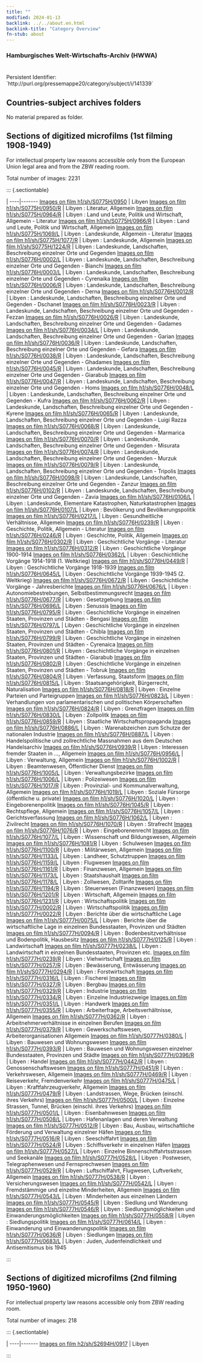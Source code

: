 ```yaml
---
title: ""
modified: 2024-01-13
backlink: ../../about.en.html
backlink-title: "Category Overview"
fn-stub: about
---
```


### Hamburgisches Welt-Wirtschafts-Archiv (HWWA)

# 

<div class="hint">Persistent Identifier: `http://purl.org/pressemappe20/category/subject/i/141339`</div>







## Countries-subject archives folders





No material prepared as folder.



<a id="filmsections" />

## Sections of digitized microfilms (1st filming 1908-1949)

<p>For intellectual property law reasons accessible only from the European Union legal area and from the ZBW reading room.</p>



<p>Total number of images: 2231</p>




::: {.sectiontable}

 | 
----|-------
<a class="btn" href="https://pm20.zbw.eu/film/h1/sh/S0775H/0950" rel="nofollow">Images on film h1/sh/S0775H/0950</a> | Libyen
<a class="btn" href="https://pm20.zbw.eu/film/h1/sh/S0775H/0950/R" rel="nofollow">Images on film h1/sh/S0775H/0950/R</a> | Libyen : Literatur, Allgemein
<a class="btn" href="https://pm20.zbw.eu/film/h1/sh/S0775H/0964/R" rel="nofollow">Images on film h1/sh/S0775H/0964/R</a> | Libyen : Land und Leute, Politik und Wirtschaft, Allgemein - Literatur
<a class="btn" href="https://pm20.zbw.eu/film/h1/sh/S0775H/0966/R" rel="nofollow">Images on film h1/sh/S0775H/0966/R</a> | Libyen : Land und Leute, Politik und Wirtschaft, Allgemein
<a class="btn" href="https://pm20.zbw.eu/film/h1/sh/S0775H/1069/L" rel="nofollow">Images on film h1/sh/S0775H/1069/L</a> | Libyen : Landeskunde, Allgemein - Literatur
<a class="btn" href="https://pm20.zbw.eu/film/h1/sh/S0775H/1077/R" rel="nofollow">Images on film h1/sh/S0775H/1077/R</a> | Libyen : Landeskunde, Allgemein
<a class="btn" href="https://pm20.zbw.eu/film/h1/sh/S0775H/1224/R" rel="nofollow">Images on film h1/sh/S0775H/1224/R</a> | Libyen : Landeskunde, Landschaften, Beschreibung einzelner Orte und Gegenden
<a class="btn" href="https://pm20.zbw.eu/film/h1/sh/S0776H/0002/L" rel="nofollow">Images on film h1/sh/S0776H/0002/L</a> | Libyen : Landeskunde, Landschaften, Beschreibung einzelner Orte und Gegenden - Bianchi
<a class="btn" href="https://pm20.zbw.eu/film/h1/sh/S0776H/0003/L" rel="nofollow">Images on film h1/sh/S0776H/0003/L</a> | Libyen : Landeskunde, Landschaften, Beschreibung einzelner Orte und Gegenden - Cyrenaika
<a class="btn" href="https://pm20.zbw.eu/film/h1/sh/S0776H/0006/R" rel="nofollow">Images on film h1/sh/S0776H/0006/R</a> | Libyen : Landeskunde, Landschaften, Beschreibung einzelner Orte und Gegenden - Derna
<a class="btn" href="https://pm20.zbw.eu/film/h1/sh/S0776H/0012/R" rel="nofollow">Images on film h1/sh/S0776H/0012/R</a> | Libyen : Landeskunde, Landschaften, Beschreibung einzelner Orte und Gegenden - Dschanet
<a class="btn" href="https://pm20.zbw.eu/film/h1/sh/S0776H/0023/R" rel="nofollow">Images on film h1/sh/S0776H/0023/R</a> | Libyen : Landeskunde, Landschaften, Beschreibung einzelner Orte und Gegenden - Fezzan
<a class="btn" href="https://pm20.zbw.eu/film/h1/sh/S0776H/0026/R" rel="nofollow">Images on film h1/sh/S0776H/0026/R</a> | Libyen : Landeskunde, Landschaften, Beschreibung einzelner Orte und Gegenden - Gadames
<a class="btn" href="https://pm20.zbw.eu/film/h1/sh/S0776H/0034/L" rel="nofollow">Images on film h1/sh/S0776H/0034/L</a> | Libyen : Landeskunde, Landschaften, Beschreibung einzelner Orte und Gegenden - Garian
<a class="btn" href="https://pm20.zbw.eu/film/h1/sh/S0776H/0036/R" rel="nofollow">Images on film h1/sh/S0776H/0036/R</a> | Libyen : Landeskunde, Landschaften, Beschreibung einzelner Orte und Gegenden - Gefara
<a class="btn" href="https://pm20.zbw.eu/film/h1/sh/S0776H/0038/R" rel="nofollow">Images on film h1/sh/S0776H/0038/R</a> | Libyen : Landeskunde, Landschaften, Beschreibung einzelner Orte und Gegenden - Ghadames
<a class="btn" href="https://pm20.zbw.eu/film/h1/sh/S0776H/0045/R" rel="nofollow">Images on film h1/sh/S0776H/0045/R</a> | Libyen : Landeskunde, Landschaften, Beschreibung einzelner Orte und Gegenden - Giarabub
<a class="btn" href="https://pm20.zbw.eu/film/h1/sh/S0776H/0047/R" rel="nofollow">Images on film h1/sh/S0776H/0047/R</a> | Libyen : Landeskunde, Landschaften, Beschreibung einzelner Orte und Gegenden - Homs
<a class="btn" href="https://pm20.zbw.eu/film/h1/sh/S0776H/0048/L" rel="nofollow">Images on film h1/sh/S0776H/0048/L</a> | Libyen : Landeskunde, Landschaften, Beschreibung einzelner Orte und Gegenden - Kufra
<a class="btn" href="https://pm20.zbw.eu/film/h1/sh/S0776H/0062/R" rel="nofollow">Images on film h1/sh/S0776H/0062/R</a> | Libyen : Landeskunde, Landschaften, Beschreibung einzelner Orte und Gegenden - Kyrene
<a class="btn" href="https://pm20.zbw.eu/film/h1/sh/S0776H/0065/R" rel="nofollow">Images on film h1/sh/S0776H/0065/R</a> | Libyen : Landeskunde, Landschaften, Beschreibung einzelner Orte und Gegenden - Luigi Razza
<a class="btn" href="https://pm20.zbw.eu/film/h1/sh/S0776H/0068/R" rel="nofollow">Images on film h1/sh/S0776H/0068/R</a> | Libyen : Landeskunde, Landschaften, Beschreibung einzelner Orte und Gegenden - Marmarica
<a class="btn" href="https://pm20.zbw.eu/film/h1/sh/S0776H/0070/R" rel="nofollow">Images on film h1/sh/S0776H/0070/R</a> | Libyen : Landeskunde, Landschaften, Beschreibung einzelner Orte und Gegenden - Misurata
<a class="btn" href="https://pm20.zbw.eu/film/h1/sh/S0776H/0074/R" rel="nofollow">Images on film h1/sh/S0776H/0074/R</a> | Libyen : Landeskunde, Landschaften, Beschreibung einzelner Orte und Gegenden - Murzuk
<a class="btn" href="https://pm20.zbw.eu/film/h1/sh/S0776H/0079/R" rel="nofollow">Images on film h1/sh/S0776H/0079/R</a> | Libyen : Landeskunde, Landschaften, Beschreibung einzelner Orte und Gegenden - Tripolis
<a class="btn" href="https://pm20.zbw.eu/film/h1/sh/S0776H/0098/R" rel="nofollow">Images on film h1/sh/S0776H/0098/R</a> | Libyen : Landeskunde, Landschaften, Beschreibung einzelner Orte und Gegenden - Zanzur
<a class="btn" href="https://pm20.zbw.eu/film/h1/sh/S0776H/0102/R" rel="nofollow">Images on film h1/sh/S0776H/0102/R</a> | Libyen : Landeskunde, Landschaften, Beschreibung einzelner Orte und Gegenden - Zavia
<a class="btn" href="https://pm20.zbw.eu/film/h1/sh/S0776H/0106/L" rel="nofollow">Images on film h1/sh/S0776H/0106/L</a> | Libyen :  Landeskunde, Elementare Katastrophen, Naturkatastrophen
<a class="btn" href="https://pm20.zbw.eu/film/h1/sh/S0776H/0107/L" rel="nofollow">Images on film h1/sh/S0776H/0107/L</a> | Libyen : Bevölkerung und Bevölkerungspolitik
<a class="btn" href="https://pm20.zbw.eu/film/h1/sh/S0776H/0217/L" rel="nofollow">Images on film h1/sh/S0776H/0217/L</a> | Libyen : Gesundheitliche Verhältnisse, Allgemein
<a class="btn" href="https://pm20.zbw.eu/film/h1/sh/S0776H/0239/R" rel="nofollow">Images on film h1/sh/S0776H/0239/R</a> | Libyen : Geschichte, Politik, Allgemein - Literatur
<a class="btn" href="https://pm20.zbw.eu/film/h1/sh/S0776H/0246/R" rel="nofollow">Images on film h1/sh/S0776H/0246/R</a> | Libyen :  Geschichte, Politik, Allgemein
<a class="btn" href="https://pm20.zbw.eu/film/h1/sh/S0776H/0302/R" rel="nofollow">Images on film h1/sh/S0776H/0302/R</a> | Libyen : Geschichtliche Vorgänge - Literatur
<a class="btn" href="https://pm20.zbw.eu/film/h1/sh/S0776H/0312/R" rel="nofollow">Images on film h1/sh/S0776H/0312/R</a> | Libyen : Geschichtliche Vorgänge 1900-1914
<a class="btn" href="https://pm20.zbw.eu/film/h1/sh/S0776H/0362/L" rel="nofollow">Images on film h1/sh/S0776H/0362/L</a> | Libyen : Geschichtliche Vorgänge 1914-1918 (1. Weltkrieg)
<a class="btn" href="https://pm20.zbw.eu/film/h1/sh/S0776H/0449/R" rel="nofollow">Images on film h1/sh/S0776H/0449/R</a> | Libyen : Geschichtliche Vorgänge 1918-1939
<a class="btn" href="https://pm20.zbw.eu/film/h1/sh/S0776H/0645/L" rel="nofollow">Images on film h1/sh/S0776H/0645/L</a> | Libyen : Geschichtliche Vorgänge 1939-1945 (2. Weltkrieg)
<a class="btn" href="https://pm20.zbw.eu/film/h1/sh/S0776H/0672/R" rel="nofollow">Images on film h1/sh/S0776H/0672/R</a> | Libyen : Geschichtliche Vorgänge - Jahresberichte
<a class="btn" href="https://pm20.zbw.eu/film/h1/sh/S0776H/0676/L" rel="nofollow">Images on film h1/sh/S0776H/0676/L</a> | Libyen : Autonomiebestrebungen, Selbstbestimmungsrecht
<a class="btn" href="https://pm20.zbw.eu/film/h1/sh/S0776H/0677/R" rel="nofollow">Images on film h1/sh/S0776H/0677/R</a> | Libyen : Gesetzgebung
<a class="btn" href="https://pm20.zbw.eu/film/h1/sh/S0776H/0696/L" rel="nofollow">Images on film h1/sh/S0776H/0696/L</a> | Libyen : Senussis
<a class="btn" href="https://pm20.zbw.eu/film/h1/sh/S0776H/0795/R" rel="nofollow">Images on film h1/sh/S0776H/0795/R</a> | Libyen : Geschichtliche Vorgänge in einzelnen Staaten, Provinzen und Städten - Bengasi
<a class="btn" href="https://pm20.zbw.eu/film/h1/sh/S0776H/0797/L" rel="nofollow">Images on film h1/sh/S0776H/0797/L</a> | Libyen : Geschichtliche Vorgänge in einzelnen Staaten, Provinzen und Städten - Chibla
<a class="btn" href="https://pm20.zbw.eu/film/h1/sh/S0776H/0799/R" rel="nofollow">Images on film h1/sh/S0776H/0799/R</a> | Libyen : Geschichtliche Vorgänge in einzelnen Staaten, Provinzen und Städten - Cyrenaica
<a class="btn" href="https://pm20.zbw.eu/film/h1/sh/S0776H/0801/R" rel="nofollow">Images on film h1/sh/S0776H/0801/R</a> | Libyen : Geschichtliche Vorgänge in einzelnen Staaten, Provinzen und Städten - Giarabub
<a class="btn" href="https://pm20.zbw.eu/film/h1/sh/S0776H/0802/R" rel="nofollow">Images on film h1/sh/S0776H/0802/R</a> | Libyen : Geschichtliche Vorgänge in einzelnen Staaten, Provinzen und Städten - Tobruk
<a class="btn" href="https://pm20.zbw.eu/film/h1/sh/S0776H/0804/R" rel="nofollow">Images on film h1/sh/S0776H/0804/R</a> | Libyen : Verfassung, Staatsform
<a class="btn" href="https://pm20.zbw.eu/film/h1/sh/S0776H/0815/L" rel="nofollow">Images on film h1/sh/S0776H/0815/L</a> | Libyen : Staatsangehörigkeit, Bürgerrecht, Naturalisation
<a class="btn" href="https://pm20.zbw.eu/film/h1/sh/S0776H/0818/R" rel="nofollow">Images on film h1/sh/S0776H/0818/R</a> | Libyen : Einzelne Parteien und Parteigruppen
<a class="btn" href="https://pm20.zbw.eu/film/h1/sh/S0776H/0823/L" rel="nofollow">Images on film h1/sh/S0776H/0823/L</a> | Libyen : Verhandlungen von parlamentarischen und politischen Körperschaften
<a class="btn" href="https://pm20.zbw.eu/film/h1/sh/S0776H/0824/R" rel="nofollow">Images on film h1/sh/S0776H/0824/R</a> | Libyen : Grenzfragen
<a class="btn" href="https://pm20.zbw.eu/film/h1/sh/S0776H/0830/L" rel="nofollow">Images on film h1/sh/S0776H/0830/L</a> | Libyen : Zollpolitk
<a class="btn" href="https://pm20.zbw.eu/film/h1/sh/S0776H/0859/R" rel="nofollow">Images on film h1/sh/S0776H/0859/R</a> | Libyen : Staatliche Wirtschaftspropaganda
<a class="btn" href="https://pm20.zbw.eu/film/h1/sh/S0776H/0886/L" rel="nofollow">Images on film h1/sh/S0776H/0886/L</a> | Libyen : Warenabzeichen zum Schutze der nationalen Industrie
<a class="btn" href="https://pm20.zbw.eu/film/h1/sh/S0776H/0887/L" rel="nofollow">Images on film h1/sh/S0776H/0887/L</a> | Libyen : Handelspolitische und zollrechtliche Massnahmen aus dem Deutschen Handelsarchiv
<a class="btn" href="https://pm20.zbw.eu/film/h1/sh/S0776H/0939/R" rel="nofollow">Images on film h1/sh/S0776H/0939/R</a> | Libyen : Interessen fremder Staaten in …, Allgemein
<a class="btn" href="https://pm20.zbw.eu/film/h1/sh/S0776H/0956/L" rel="nofollow">Images on film h1/sh/S0776H/0956/L</a> | Libyen : Verwaltung, Allgemein
<a class="btn" href="https://pm20.zbw.eu/film/h1/sh/S0776H/1002/R" rel="nofollow">Images on film h1/sh/S0776H/1002/R</a> | Libyen : Beamtenwesen, Öffentlicher Dienst
<a class="btn" href="https://pm20.zbw.eu/film/h1/sh/S0776H/1005/L" rel="nofollow">Images on film h1/sh/S0776H/1005/L</a> | Libyen : Verwaltungsbezirke
<a class="btn" href="https://pm20.zbw.eu/film/h1/sh/S0776H/1006/L" rel="nofollow">Images on film h1/sh/S0776H/1006/L</a> | Libyen : Polizeiwesen
<a class="btn" href="https://pm20.zbw.eu/film/h1/sh/S0776H/1017/R" rel="nofollow">Images on film h1/sh/S0776H/1017/R</a> | Libyen : Provinzial- und Kommunalverwaltung, Allgemein
<a class="btn" href="https://pm20.zbw.eu/film/h1/sh/S0776H/1019/L" rel="nofollow">Images on film h1/sh/S0776H/1019/L</a> | Libyen : Soziale Fürsorge (öffentliche u. private)
<a class="btn" href="https://pm20.zbw.eu/film/h1/sh/S0776H/1020/L" rel="nofollow">Images on film h1/sh/S0776H/1020/L</a> | Libyen : Eingeborenenpolitik
<a class="btn" href="https://pm20.zbw.eu/film/h1/sh/S0776H/1045/R" rel="nofollow">Images on film h1/sh/S0776H/1045/R</a> | Libyen : Rechtspflege, Allgemein
<a class="btn" href="https://pm20.zbw.eu/film/h1/sh/S0776H/1057/L" rel="nofollow">Images on film h1/sh/S0776H/1057/L</a> | Libyen : Gerichtsverfassung
<a class="btn" href="https://pm20.zbw.eu/film/h1/sh/S0776H/1062/L" rel="nofollow">Images on film h1/sh/S0776H/1062/L</a> | Libyen : Zivilrecht
<a class="btn" href="https://pm20.zbw.eu/film/h1/sh/S0776H/1070/R" rel="nofollow">Images on film h1/sh/S0776H/1070/R</a> | Libyen : Strafrecht
<a class="btn" href="https://pm20.zbw.eu/film/h1/sh/S0776H/1076/R" rel="nofollow">Images on film h1/sh/S0776H/1076/R</a> | Libyen : Eingeborenenrecht
<a class="btn" href="https://pm20.zbw.eu/film/h1/sh/S0776H/1077/L" rel="nofollow">Images on film h1/sh/S0776H/1077/L</a> | Libyen : Wissenschaft und Bildungswesen, Allgemein
<a class="btn" href="https://pm20.zbw.eu/film/h1/sh/S0776H/1081/R" rel="nofollow">Images on film h1/sh/S0776H/1081/R</a> | Libyen : Schulwesen
<a class="btn" href="https://pm20.zbw.eu/film/h1/sh/S0776H/1100/R" rel="nofollow">Images on film h1/sh/S0776H/1100/R</a> | Libyen : Militärwesen, Allgemein
<a class="btn" href="https://pm20.zbw.eu/film/h1/sh/S0776H/1133/L" rel="nofollow">Images on film h1/sh/S0776H/1133/L</a> | Libyen : Landheer, Schutztruppen
<a class="btn" href="https://pm20.zbw.eu/film/h1/sh/S0776H/1159/L" rel="nofollow">Images on film h1/sh/S0776H/1159/L</a> | Libyen : Flugwesen
<a class="btn" href="https://pm20.zbw.eu/film/h1/sh/S0776H/1161/R" rel="nofollow">Images on film h1/sh/S0776H/1161/R</a> | Libyen : Finanzwesen, Allgemein
<a class="btn" href="https://pm20.zbw.eu/film/h1/sh/S0776H/1173/L" rel="nofollow">Images on film h1/sh/S0776H/1173/L</a> | Libyen : Staatshaushalt
<a class="btn" href="https://pm20.zbw.eu/film/h1/sh/S0776H/1178/L" rel="nofollow">Images on film h1/sh/S0776H/1178/L</a> | Libyen : Zollwesen, Zolltarife
<a class="btn" href="https://pm20.zbw.eu/film/h1/sh/S0776H/1194/R" rel="nofollow">Images on film h1/sh/S0776H/1194/R</a> | Libyen : Steuerwesen (Finanzwesen)
<a class="btn" href="https://pm20.zbw.eu/film/h1/sh/S0776H/1201/R" rel="nofollow">Images on film h1/sh/S0776H/1201/R</a> | Libyen : Wirtschaft, Allgemein
<a class="btn" href="https://pm20.zbw.eu/film/h1/sh/S0776H/1231/R" rel="nofollow">Images on film h1/sh/S0776H/1231/R</a> | Libyen : Wirtschaftspolitik
<a class="btn" href="https://pm20.zbw.eu/film/h1/sh/S0777H/0002/R" rel="nofollow">Images on film h1/sh/S0777H/0002/R</a> | Libyen : Wirtschaftspolitik
<a class="btn" href="https://pm20.zbw.eu/film/h1/sh/S0777H/0022/R" rel="nofollow">Images on film h1/sh/S0777H/0022/R</a> | Libyen :  Berichte über die wirtschaftliche Lage
<a class="btn" href="https://pm20.zbw.eu/film/h1/sh/S0777H/0075/L" rel="nofollow">Images on film h1/sh/S0777H/0075/L</a> | Libyen : Berichte über die wirtschaftliche Lage in einzelnen Bundesstaaten, Provinzen und Städten
<a class="btn" href="https://pm20.zbw.eu/film/h1/sh/S0777H/0094/R" rel="nofollow">Images on film h1/sh/S0777H/0094/R</a> | Libyen : Bodenbesitzverhältnisse und Bodenpolitik, Hausbesitz
<a class="btn" href="https://pm20.zbw.eu/film/h1/sh/S0777H/0125/R" rel="nofollow">Images on film h1/sh/S0777H/0125/R</a> | Libyen : Landwirtschaft
<a class="btn" href="https://pm20.zbw.eu/film/h1/sh/S0777H/0238/L" rel="nofollow">Images on film h1/sh/S0777H/0238/L</a> | Libyen : Landwirtschaft in einzelnen Bundesstaaten, Provinzen etc.
<a class="btn" href="https://pm20.zbw.eu/film/h1/sh/S0777H/0239/R" rel="nofollow">Images on film h1/sh/S0777H/0239/R</a> | Libyen : Viehwirtschaft
<a class="btn" href="https://pm20.zbw.eu/film/h1/sh/S0777H/0257/R" rel="nofollow">Images on film h1/sh/S0777H/0257/R</a> | Libyen : Bewässerung, Entwässerung
<a class="btn" href="https://pm20.zbw.eu/film/h1/sh/S0777H/0294/R" rel="nofollow">Images on film h1/sh/S0777H/0294/R</a> | Libyen : Forstwirtschaft
<a class="btn" href="https://pm20.zbw.eu/film/h1/sh/S0777H/0316/L" rel="nofollow">Images on film h1/sh/S0777H/0316/L</a> | Libyen : Fischerei
<a class="btn" href="https://pm20.zbw.eu/film/h1/sh/S0777H/0327/R" rel="nofollow">Images on film h1/sh/S0777H/0327/R</a> | Libyen : Bergbau
<a class="btn" href="https://pm20.zbw.eu/film/h1/sh/S0777H/0329/R" rel="nofollow">Images on film h1/sh/S0777H/0329/R</a> | Libyen : Industrie
<a class="btn" href="https://pm20.zbw.eu/film/h1/sh/S0777H/0334/R" rel="nofollow">Images on film h1/sh/S0777H/0334/R</a> | Libyen : Einzelne Industriezweige
<a class="btn" href="https://pm20.zbw.eu/film/h1/sh/S0777H/0351/L" rel="nofollow">Images on film h1/sh/S0777H/0351/L</a> | Libyen : Handwerk
<a class="btn" href="https://pm20.zbw.eu/film/h1/sh/S0777H/0355/R" rel="nofollow">Images on film h1/sh/S0777H/0355/R</a> | Libyen : Arbeiterfrage, Arbeitsverhältnisse, Allgemein
<a class="btn" href="https://pm20.zbw.eu/film/h1/sh/S0777H/0362/R" rel="nofollow">Images on film h1/sh/S0777H/0362/R</a> | Libyen : Arbeitnehmerverhältnisse in einzelnen Berufen
<a class="btn" href="https://pm20.zbw.eu/film/h1/sh/S0777H/0379/R" rel="nofollow">Images on film h1/sh/S0777H/0379/R</a> | Libyen : Gewerkschaftswesen, Arbeiterorganisationen Allgemein
<a class="btn" href="https://pm20.zbw.eu/film/h1/sh/S0777H/0380/L" rel="nofollow">Images on film h1/sh/S0777H/0380/L</a> | Libyen : Bauwesen und Wohnungswesen
<a class="btn" href="https://pm20.zbw.eu/film/h1/sh/S0777H/0393/R" rel="nofollow">Images on film h1/sh/S0777H/0393/R</a> | Libyen : Bauwesen und Wohnungswesen einzelner Bundesstaaten, Provinzen und Städte
<a class="btn" href="https://pm20.zbw.eu/film/h1/sh/S0777H/0396/R" rel="nofollow">Images on film h1/sh/S0777H/0396/R</a> | Libyen : Handel
<a class="btn" href="https://pm20.zbw.eu/film/h1/sh/S0777H/0442/R" rel="nofollow">Images on film h1/sh/S0777H/0442/R</a> | Libyen : Genossenschaftswesen
<a class="btn" href="https://pm20.zbw.eu/film/h1/sh/S0777H/0451/R" rel="nofollow">Images on film h1/sh/S0777H/0451/R</a> | Libyen : Verkehrswesen, Allgemein
<a class="btn" href="https://pm20.zbw.eu/film/h1/sh/S0777H/0469/R" rel="nofollow">Images on film h1/sh/S0777H/0469/R</a> | Libyen : Reiseverkehr, Fremdenverkehr
<a class="btn" href="https://pm20.zbw.eu/film/h1/sh/S0777H/0475/L" rel="nofollow">Images on film h1/sh/S0777H/0475/L</a> | Libyen : Kraftfahrzeugverkehr, Allgemein
<a class="btn" href="https://pm20.zbw.eu/film/h1/sh/S0777H/0479/R" rel="nofollow">Images on film h1/sh/S0777H/0479/R</a> | Libyen : Landstrassen, Wege, Brücken (einschl. ihres Verkehrs)
<a class="btn" href="https://pm20.zbw.eu/film/h1/sh/S0777H/0500/L" rel="nofollow">Images on film h1/sh/S0777H/0500/L</a> | Libyen : Einzelne Strassen, Tunnel, Brücken (einschl. ihres Verkehrs)
<a class="btn" href="https://pm20.zbw.eu/film/h1/sh/S0777H/0501/L" rel="nofollow">Images on film h1/sh/S0777H/0501/L</a> | Libyen : Eisenbahnwesen
<a class="btn" href="https://pm20.zbw.eu/film/h1/sh/S0777H/0508/L" rel="nofollow">Images on film h1/sh/S0777H/0508/L</a> | Libyen : Hafenanlagen und deren Verwaltung
<a class="btn" href="https://pm20.zbw.eu/film/h1/sh/S0777H/0512/R" rel="nofollow">Images on film h1/sh/S0777H/0512/R</a> | Libyen : Bau, Ausbau, wirtschaftliche Förderung und Verwaltung einzelner Häfen
<a class="btn" href="https://pm20.zbw.eu/film/h1/sh/S0777H/0516/R" rel="nofollow">Images on film h1/sh/S0777H/0516/R</a> | Libyen : Seeschiffahrt
<a class="btn" href="https://pm20.zbw.eu/film/h1/sh/S0777H/0524/R" rel="nofollow">Images on film h1/sh/S0777H/0524/R</a> | Libyen : Schiffsverkehr in einzelnen Häfen
<a class="btn" href="https://pm20.zbw.eu/film/h1/sh/S0777H/0527/L" rel="nofollow">Images on film h1/sh/S0777H/0527/L</a> | Libyen : Einzelne Binnenschiffahrtsstrassen und Seekanäle
<a class="btn" href="https://pm20.zbw.eu/film/h1/sh/S0777H/0528/L" rel="nofollow">Images on film h1/sh/S0777H/0528/L</a> | Libyen : Postwesen, Telegraphenwesen und Fernsprechwesen
<a class="btn" href="https://pm20.zbw.eu/film/h1/sh/S0777H/0529/R" rel="nofollow">Images on film h1/sh/S0777H/0529/R</a> | Libyen : Luftschiffahrt, Flugwesen, Luftverkehr, Allgemein
<a class="btn" href="https://pm20.zbw.eu/film/h1/sh/S0777H/0538/R" rel="nofollow">Images on film h1/sh/S0777H/0538/R</a> | Libyen : Versicherungswesen
<a class="btn" href="https://pm20.zbw.eu/film/h1/sh/S0777H/0542/L" rel="nofollow">Images on film h1/sh/S0777H/0542/L</a> | Libyen : Fremdstämmige und einzelne Minderheiten, Allgemein
<a class="btn" href="https://pm20.zbw.eu/film/h1/sh/S0777H/0543/L" rel="nofollow">Images on film h1/sh/S0777H/0543/L</a> | Libyen : Minderheiten aus einzelnen Ländern
<a class="btn" href="https://pm20.zbw.eu/film/h1/sh/S0777H/0545/R" rel="nofollow">Images on film h1/sh/S0777H/0545/R</a> | Libyen : Siedlung und Wanderung
<a class="btn" href="https://pm20.zbw.eu/film/h1/sh/S0777H/0546/R" rel="nofollow">Images on film h1/sh/S0777H/0546/R</a> | Libyen : Siedlungsmöglichkeiten und Einwanderungsmöglichkeiten
<a class="btn" href="https://pm20.zbw.eu/film/h1/sh/S0777H/0558/R" rel="nofollow">Images on film h1/sh/S0777H/0558/R</a> | Libyen : Siedlungspolitik
<a class="btn" href="https://pm20.zbw.eu/film/h1/sh/S0777H/0614/L" rel="nofollow">Images on film h1/sh/S0777H/0614/L</a> | Libyen : Einwanderung und Einwanderungspolitik
<a class="btn" href="https://pm20.zbw.eu/film/h1/sh/S0777H/0636/R" rel="nofollow">Images on film h1/sh/S0777H/0636/R</a> | Libyen : Siedlungen
<a class="btn" href="https://pm20.zbw.eu/film/h1/sh/S0777H/0683/L" rel="nofollow">Images on film h1/sh/S0777H/0683/L</a> | Libyen : Juden, Judenfeindlichkeit und Antisemitismus bis 1945


:::




## Sections of digitized microfilms (2nd filming 1950-1960)

<p>For intellectual property law reasons accessible only from ZBW reading room.</p>



<p>Total number of images: 218</p>




::: {.sectiontable}

 | 
----|-------
<a class="btn" href="https://pm20.zbw.eu/film/h2/sh/S2694H/0917" rel="nofollow">Images on film h2/sh/S2694H/0917</a> | Libyen


:::
















